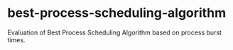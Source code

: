 # best-process-scheduling-algorithm
Evaluation of Best Process Scheduling Algorithm based on process burst times.
